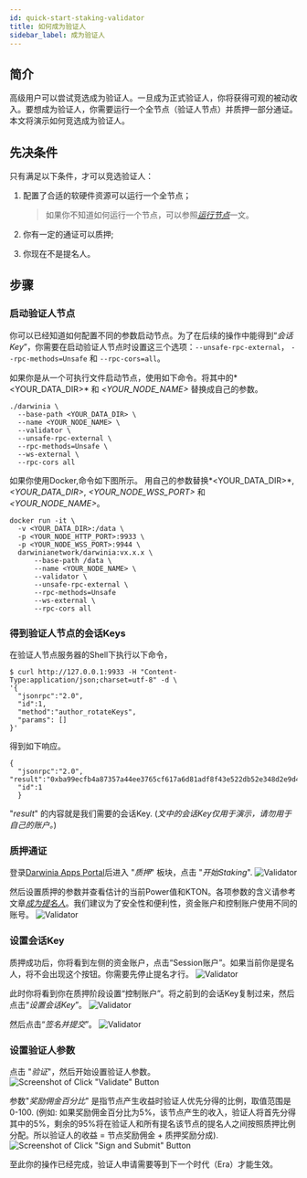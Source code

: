 ```yaml
---
id: quick-start-staking-validator
title: 如何成为验证人
sidebar_label: 成为验证人
---
```


## 简介

高级用户可以尝试竞选成为验证人。一旦成为正式验证人，你将获得可观的被动收入。要想成为验证人，你需要运行一个全节点（验证人节点）并质押一部分通证。本文将演示如何竞选成为验证人。

## 先决条件

只有满足以下条件，才可以竞选验证人：

1. 配置了合适的软硬件资源可以运行一个全节点；
    
    >  如果你不知道如何运行一个节点，可以参照[*运行节点*](./wiki-tut-node)一文。
2. 你有一定的通证可以质押;
3. 你现在不是提名人。

## 步骤

### 启动验证人节点

你可以已经知道如何配置不同的参数启动节点。为了在后续的操作中能得到“*会话Key*”，你需要在启动验证人节点时设置这三个选项：`--unsafe-rpc-external`， `--rpc-methods=Unsafe` 和 `--rpc-cors=all`。

如果你是从一个可执行文件启动节点，使用如下命令。将其中的*<YOUR_DATA_DIR>* 和 *<YOUR_NODE_NAME>* 替换成自己的参数。
```
./darwinia \
  --base-path <YOUR_DATA_DIR> \
  --name <YOUR_NODE_NAME> \
  --validator \
  --unsafe-rpc-external \
  --rpc-methods=Unsafe \
  --ws-external \
  --rpc-cors all
```

如果你使用Docker,命令如下图所示。 用自己的参数替换*<YOUR_DATA_DIR>*, *<YOUR_DATA_DIR>*, *<YOUR_NODE_WSS_PORT>* 和 *<YOUR_NODE_NAME>*。
```
docker run -it \
  -v <YOUR_DATA_DIR>:/data \
  -p <YOUR_NODE_HTTP_PORT>:9933 \
  -p <YOUR_NODE_WSS_PORT>:9944 \
  darwinianetwork/darwinia:vx.x.x \
      --base-path /data \
      --name <YOUR_NODE_NAME> \
      --validator \
      --unsafe-rpc-external \
      --rpc-methods=Unsafe
      --ws-external \
      --rpc-cors all
```

### 得到验证人节点的会话Keys

在验证人节点服务器的Shell下执行以下命令，
```
$ curl http://127.0.0.1:9933 -H "Content-Type:application/json;charset=utf-8" -d \
'{
  "jsonrpc":"2.0",
  "id":1,
  "method":"author_rotateKeys",
  "params": []
}'
```

得到如下响应。
```
{
  "jsonrpc":"2.0", "result":"0xba99ecfb4a87357a44ee3765cf617a6d81adf8f43e522db52e348d2e9d45ccde12d53d562e14bb18523fbc3032b786f44b2b92340f4756386d4baec68bbfb882bbaccce1440c84d7f5b67c8ecb956345130d5dbd07adfeba3d9482f95d9dec6c68d085323e61590f850c38244dd2d2bc4055548d9edfd0471f47da7667c17fe8",
  "id":1
  }
```
 "*result*" 的内容就是我们需要的会话Key. (*文中的会话Key仅用于演示，请勿用于自己的账户。*)

### 质押通证

登录[Darwinia Apps Portal](https://apps.darwinia.network)后进入 "*质押*" 板块，点击 "*开始Staking*".
![Validator](assets/quick_start_zh-CN/darwinia-staking-validator-01_zh-CN.png)

然后设置质押的参数并查看估计的当前Power值和KTON。各项参数的含义请参考文章[*成为提名人*](./quick-start-nominator)。我们建议为了安全性和便利性，资金账户和控制账户使用不同的账号。
![Validator](assets/quick_start_zh-CN/darwinia-staking-validator-02_zh-CN.png)

### 设置会话Key

质押成功后，你将看到左侧的资金账户，点击“Session账户”。如果当前你是提名人，将不会出现这个按钮。你需要先停止提名才行。
![Validator](assets/quick_start_zh-CN/darwinia-staking-validator-03_zh-CN.png)

此时你将看到你在质押阶段设置“控制账户”。将之前到的会话Key复制过来，然后点击“*设置会话Key*”。
![Validator](assets/quick_start_zh-CN/darwinia-staking-validator-04_zh-CN.png)


然后点击“*签名并提交*”。
![Validator](assets/quick_start_zh-CN/darwinia-staking-validator-05_zh-CN.png)

### 设置验证人参数

点击 "*验证*"，然后开始设置验证人参数。
![Screenshot of Click "Validate" Button](assets/quick_start_zh-CN/darwinia-staking-validator-06_zh-CN.png)

参数"*奖励佣金百分比*" 是指节点产生收益时验证人优先分得的比例，取值范围是 0-100. (例如: 如果奖励佣金百分比为5%，该节点产生的收入，验证人将首先分得其中的5%，剩余的95%将在验证人和所有提名该节点的提名人之间按照质押比例分配。所以验证人的收益 = 节点奖励佣金 + 质押奖励分成).
 ![Screenshot of Click "Sign and Submit" Button](assets/quick_start_zh-CN/darwinia-staking-validator-07_zh-CN.png)

至此你的操作已经完成，验证人申请需要等到下一个时代（Era）才能生效。
